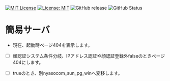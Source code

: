 [![MIT License](http://img.shields.io/badge/license-MIT-blue.svg?style=flat)](LICENSE) [![License: MIT](https://img.shields.io/badge/License-MIT-yellow.svg)](https://opensource.org/licenses/MIT) ![GitHub release](https://img.shields.io/github/release/takkii/overdrive.svg?style=flat) ![GitHub Status](https://img.shields.io/github/last-commit/takkii/overdrive.svg?style=flat)

# 簡易サーバ

- 現在、起動時ページ404を表示します。

- [ ] 顔認証システム条件分岐、IPアドレス認証や顔認証登録外falseのときページ404にします。

- [ ] trueのとき、別nyasocom_sun_pg_winへ変移します。
